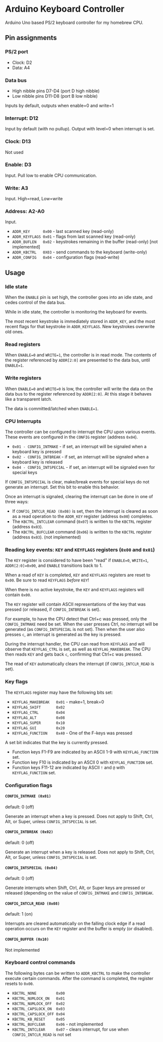 Arduino Keyboard Controller
===========================

Arduino Uno based PS/2 keyboard controller for my homebrew CPU.

Pin assignments
---------------

### PS/2 port

* Clock: D2
* Data: A4

### Data bus

* High nibble pins D7-D4 (port D high nibble)
* Low nibble pins D11-D8 (port B low nibble)

Inputs by default, outputs when enable=0 and write=1

### Interrupt: D12

Input by default (with no pullup).  Output with level=0
when interrupt is set.

### Clock: D13

Not used

### Enable: D3

Input.  Pull low to enable CPU communication.

### Write: A3

Input.  High=read, Low=write

### Address: A2-A0

Input. 

* `ADDR_KEY      0x00` - last scanned key (read-only)
* `ADDR_KEYFLAGS 0x01` - flags from last scanned key (read-only)
* `ADDR_BUFLEN   0x02` - keystrokes remaining in the buffer (read-only) [not implemented]
* `ADDR_KBCTRL   0X03` - send commands to the keyboard (write-only)
* `ADDR_CONFIG   0x04` - configuration flags (read-write)

Usage
-----

### Idle state

When the `ENABLE` pin is set high, the controller goes into an idle state, and
cedes control of the data bus.

While in idle state, the controller is monitoring the keyboard for events.

The most recent keystroke is immediately stored in `ADDR_KEY`, and the most
recent flags for that keystroke in `ADDR_KEYFLAGS`.  New keystrokes overwrite
old ones.

### Read registers

When `ENABLE=0` and `WRITE=1`, the controller is in read mode.
The contents of the register referenced by `ADDR[2:0]` are presented to the
data bus, until `ENABLE=1`.

### Write registers

When `ENABLE=0` and `WRITE=0` is low, the controller will write 
the data on the data bus to the register referenced by `ADDR[2:0]`.
At this stage it behaves like a transparent latch.

The data is committed/latched when `ENABLE=1`.

### CPU Interrupts

The controller can be configured to interrupt the CPU upon various events.
These events are configured in the `CONFIG` register (address `0x04`).

* `0x01 - CONFIG_INTMAKE` - if set, an interrupt will be signaled when a keyboard key is pressed
* `0x02 - CONFIG_INTBREAK` - if set, an interrupt will be signaled when a keyboard key is released
* `0x04 - CONFIG_INTSPECIAL` - if set, an interrupt will be signaled even for special keys

If `CONFIG_INTSPECIAL` is clear, make/break events for special keys do not
generate an interrupt.  Set this bit to enable this behavior.

Once an interrupt is signaled, clearing the interrupt can be done in one
of three ways:

* If `CONFIG_INTCLR_READ (0x08)` is set, then the interrupt is cleared
  as soon as a read operation to the `ADDR_KEY` register (address `0x00`)
  completes.
* The `KBCTRL_INTCLEAR` command (`0x07`) is written to the `KBCTRL` register
  (address `0x03`).
* The `KBCTRL_BUFCLEAR` command (`0x06`) is written to the `KBCTRL` register
  (address `0x03`). (not implemented)

### Reading key events: `KEY` and `KEYFLAGS` registers (`0x00` and `0x01`)

The `KEY` register is considered to have been "read" if `ENABLE=0`,
`WRITE=1`, `ADDR[2:0]=0x00`, and `ENABLE` transitions back to 1.

When a read of `KEY` is completed, `KEY` and `KEYFLAGS` registers are
reset to `0x00`.  Be sure to read `KEYFLAGS` _before_ `KEY`!

When there is no active keystroke, the `KEY` and `KEYFLAGS` registers will
contain `0x00`.

The `KEY` register will contain ASCII representations of the key that was
pressed (or released, if `CONFIG_INTBREAK` is set).

For example, to have the CPU detect that Ctrl+c was pressed, only the
`CONFIG_INTMAKE` need be set.  When the user presses Ctrl, no interrupt
will be generated (as `CONFIG_INTSPECIAL` is not set).  Then when the
user also presses `c`, an interrupt is generated as the key is pressed.

During the interrupt handler, the CPU can read from `KEYFLAGS` and will
observe that `KEYFLAG_CTRL` is set, as well as `KEYFLAG_MAKEBREAK`.
The CPU then reads `KEY` and gets back `c`, confirming that Ctrl+c was
pressed.

The read of `KEY` automatically clears the interrupt (if `CONFIG_INTCLR_READ`
is set).

### Key flags

The `KEYFLAGS` register may have the following bits set:

* `KEYFLAG_MAKEBREAK   0x01` - make=1, break=0
* `KEYFLAG_SHIFT       0x02`
* `KEYFLAG_CTRL        0x04`
* `KEYFLAG_ALT         0x08`
* `KEYFLAG_SUPER       0x10`
* `KEYFLAG_GUI         0x20`
* `KEYFLAG_FUNCTION    0x40` - One of the F-keys was pressed

A set bit indicates that the key is currently pressed.

* Function keys F1-F9 are indicated by an ASCII 1-9 with `KEYFLAG_FUNCTION` set.
* Function key F10 is indicated by an ASCII 0 with `KEYFLAG_FUNCTION` set.
* Function keys F11-12 are indicated by ASCII `!` and `@` with `KEYFLAG_FUNCTION` set.


### Configuration flags

#### `CONFIG_INTMAKE (0x01)`

default: 0 (off)

Generate an interrupt when a key is pressed. Does not apply to Shift, Ctrl, Alt, or Super,
unless `CONFIG_INTSPECIAL` is set.

#### `CONFIG_INTBREAK (0x02)`

default: 0 (off)

Generate an interrupt when a key is released. Does not apply to Shift, Ctrl, Alt, or Super,
unless `CONFIG_INTSPECIAL` is set.

#### `CONFIG_INTSPECIAL (0x04)`

default: 0 (off)

Generate interrupts when Shift, Ctrl, Alt, or Super keys are pressed or released (depending on
the value of `CONFIG_INTMAKE` and `CONFIG_INTBREAK`.

#### `CONFIG_INTCLR_READ (0x08)`

default: 1 (on)

Interrupts are cleared automatically on the falling clock edge if a read operation occurs on
the `KEY` register and the buffer is empty (or disabled).

#### `CONFIG_BUFFER (0x10)`

Not implemented

### Keyboard control commands

The following bytes can be written to `ADDR_KBCTRL` to make the controller execute certain commands.
After the command is completed, the register resets to `0x00`.

* `KBCTRL_NONE         0x00`
* `KBCTRL_NUMLOCK_ON   0x01`
* `KBCTRL_NUMLOCK_OFF  0x02`
* `KBCTRL_CAPSLOCK_ON  0x03`
* `KBCTRL_CAPSLOCK_OFF 0x04`
* `KBCTRL_KB_RESET     0x05`
* `KBCTRL_BUFCLEAR     0x06` - not implemented
* `KBCTRL_INTCLEAR     0x07` - clears interrupt, for use when `CONFIG_INTCLR_READ` is not set

